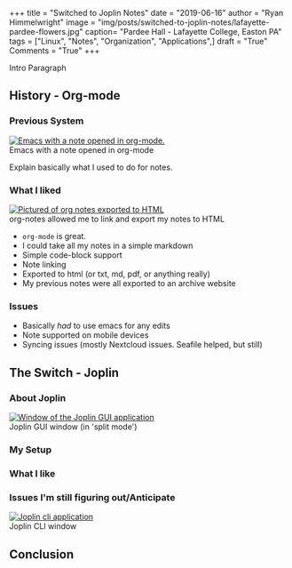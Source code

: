 +++
title  = "Switched to Joplin Notes"
date   = "2019-06-16"
author = "Ryan Himmelwright"
image  = "img/posts/switched-to-joplin-notes/lafayette-pardee-flowers.jpg"
caption= "Pardee Hall - Lafayette College, Easton PA"
tags   = ["Linux", "Notes", "Organization", "Applications",]
draft  = "True"
Comments = "True"
+++

Intro Paragraph

<!--more-->

## History - Org-mode
### Previous System

<a href="/img/posts/switched-to-joplin-notes/org-mode-notes.png">
<img alt="Emacs with a note opened in org-mode." src="/img/posts/switched-to-joplin-notes/org-mode-notes.png" style="max-width: 100%;"/></a>
<div class="caption">Emacs with a note opened in org-mode</div>

Explain basically what I used to do for notes.

### What I liked

<a href="/img/posts/switched-to-joplin-notes/org-notes-export-pages.png">
<img alt="Pictured of org notes exported to HTML" src="/img/posts/switched-to-joplin-notes/org-notes-export-pages.png" style="max-width: 100%;"/></a>
<div class="caption">org-notes allowed me to link and export my notes to
HTML</div>

- `org-mode` is great.
- I could take all my notes in a simple markdown
- Simple code-block support
- Note linking
- Exported to html (or txt, md, pdf, or anything really)
- My previous notes were all exported to an archive website

### Issues
- Basically _had_ to use emacs for any edits
- Note supported on mobile devices
- Syncing issues (mostly Nextcloud issues. Seafile helped, but still)


## The Switch - Joplin
### About Joplin

<a href="/img/posts/switched-to-joplin-notes/joplin-window.png">
<img alt="Window of the Joplin GUI application" src="/img/posts/switched-to-joplin-notes/joplin-window.png" style="max-width: 100%;"/></a>
<div class="caption">Joplin GUI window (in 'split mode')</div>


### My Setup


### What I like


### Issues I'm still figuring out/Anticipate

<a href="/img/posts/switched-to-joplin-notes/joplin-cli.png">
<img alt="Joplin cli application" src="/img/posts/switched-to-joplin-notes/joplin-cli.png" style="max-width: 100%;"/></a>
<div class="caption">Joplin CLI window </div>



## Conclusion
